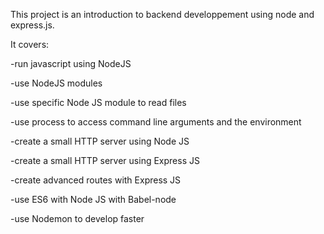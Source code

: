 This project is an introduction to backend developpement using node and
express.js. 

It covers:

-run javascript using NodeJS

-use NodeJS modules

-use specific Node JS module to read files

-use process to access command line arguments and the environment

-create a small HTTP server using Node JS

-create a small HTTP server using Express JS

-create advanced routes with Express JS

-use ES6 with Node JS with Babel-node

-use Nodemon to develop faster
